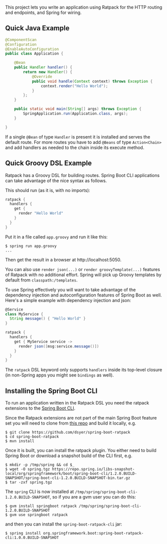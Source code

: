 This project lets you write an application using Ratpack for the HTTP
routing and endpoints, and Spring for wiring.

## Quick Java Example

```java
@ComponentScan
@Configuration
@EnableAutoConfiguration
public class Application {

    @Bean
    public Handler handler() {
        return new Handler() {
            @Override
            public void handle(Context context) throws Exception {
                context.render("Hello World");
            }
        };
    }

    public static void main(String[] args) throws Exception {
        SpringApplication.run(Application.class, args);
    }

}
```

If a single `@Bean` of type `Handler` is present it is installed and
serves the default route. For more routes you have to add `@Beans` of
type `Action<Chain>` and add handlers as needed to the chain inside
its execute method.

## Quick Groovy DSL Example

Ratpack has a Groovy DSL for building routes. Spring Boot CLI
applications can take advantage of the nice syntax as follows.

This should run (as it is, with no imports):

```groovy
ratpack {
  handlers {
    get {
      render "Hello World"
    }
  }
}
```

Put it in a file called `app.groovy` and run it like this:

```
$ spring run app.groovy
...
```

Then get the result in a browser at http://localhost:5050.

You can also use `render json(...)` or `render groovyTemplate(...)`
features of Ratpack with no additional effort. Spring will pick up
Groovy templates by default from `classpath:/templates`.

To use Spring effectively you will want to take advantage of the
dependency injection and autoconfiguration features of Spring Boot as
well. Here's a simple example with dependency injection and json:

```groovy
@Service
class MyService {
  String message() { "Hello World" }
}

ratpack {
  handlers {
    get { MyService service ->
      render json([msg:service.message()])
    }
  }
}
```

The `ratpack` DSL keyword only supports `handlers` inside its
top-level closure (in non-Spring apps you might see `bindings` as
well).

## Installing the Spring Boot CLI

To run an application written in the Ratpack DSL you need the ratpack
extensions to the
[Spring Boot CLI](http://docs.spring.io/spring-boot/docs/current/reference/htmlsingle/#getting-started-installing-the-cli).

Since the Ratpack extensions are not part of the main Spring Boot
feature set you will need to clone from
[this repo](https://github.com/dsyer/spring-boot-ratpack) and build it
locally, e.g.

```
$ git clone https://github.com/dsyer/spring-boot-ratpack
$ cd spring-boot-ratpack
$ mvn install
```

Once it is built, you can install the ratpack plugin. You either need
to build Spring Boot or download a snapshot build of the CLI first,
e.g.

```
$ mkdir -p /tmp/spring && cd $_
$ wget -O spring.tgz https://repo.spring.io/libs-snapshot-local/org/springframework/boot/spring-boot-cli/1.2.0.BUILD-SNAPSHOT/spring-boot-cli-1.2.0.BUILD-SNAPSHOT-bin.tar.gz
$ tar -zxf spring.tgz
```

The `spring` CLI is now installed at `/tmp/spring/spring-boot-cli-1.2.0.BUILD-SNAPSHOT`, so if you are a gvm user you can do this:

```
$ gvm install springboot ratpack /tmp/spring/spring-boot-cli-1.2.0.BUILD-SNAPSHOT
$ gvm use springboot ratpack
```

and then you can install the `spring-boot-ratpack-cli` jar:

```
$ spring install org.springframework.boot:spring-boot-ratpack-cli:1.0.0.BUILD-SNAPSHOT
```

